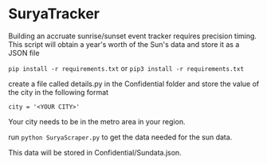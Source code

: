 # SuryaTracker

Building an accruate sunrise/sunset event tracker requires precision timing. This script will obtain a year's worth of the Sun's data and store it as a JSON file

`pip install -r requirements.txt` or `pip3 install -r requirements.txt`

create a file called details.py in the Confidential folder and store the value of the city in the following format

`city = '<YOUR CITY>'`

Your city needs to be in the metro area in your region.

run `python SuryaScraper.py` to get the data needed for the sun data.

This data will be stored in Confidential/Sundata.json.